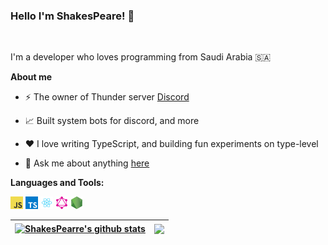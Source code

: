 ### Hello I'm ShakesPeare! 👋

<br />

I'm a developer who loves programming from Saudi Arabia 🇸🇦

**About me**

- ⚡️ The owner of Thunder server [Discord](https://discord.gg/thunder)

- 📈 Built system bots for discord, and more

- ❤️ I love writing TypeScript, and building fun experiments on type-level

- 💬 Ask me about anything [here](https://github.com/ShakesPearre/ShakesPearre/issues)



**Languages and Tools:**   

<code><img height="20" src="https://raw.githubusercontent.com/github/explore/80688e429a7d4ef2fca1e82350fe8e3517d3494d/topics/javascript/javascript.png"></code>
<code><img height="20" src="https://raw.githubusercontent.com/github/explore/80688e429a7d4ef2fca1e82350fe8e3517d3494d/topics/typescript/typescript.png"></code>
<code><img height="20" src="https://raw.githubusercontent.com/github/explore/80688e429a7d4ef2fca1e82350fe8e3517d3494d/topics/react/react.png"></code>
<code><img height="20" src="https://raw.githubusercontent.com/github/explore/5c058a388828bb5fde0bcafd4bc867b5bb3f26f3/topics/graphql/graphql.png"></code>
<code><img height="20" src="https://raw.githubusercontent.com/github/explore/80688e429a7d4ef2fca1e82350fe8e3517d3494d/topics/nodejs/nodejs.png"></code>    


| <a href="https://github.com/shakespearre/github-readme-stats"><img align="center" src="https://github-readme-stats.vercel.app/api?username=shakespearre&show_icons=true&include_all_commits=true&theme=radical&hide_border=true" alt="ShakesPearre's github stats" /></a> | <a href="https://github.com/shakespearre/github-readme-stats"><img align="center" src="https://github-readme-stats.vercel.app/api/top-langs/?username=shakespearre&layout=compact&theme=radical&hide_border=true" /></a> |
| ------------- | ------------- |
